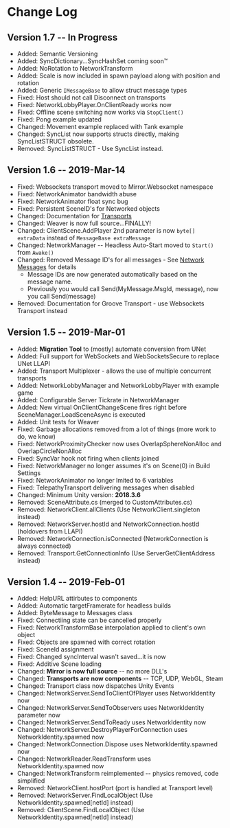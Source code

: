 # Change Log

## Version 1.7 -- In Progress

- Added: Semantic Versioning
- Added: SyncDictionary...SyncHashSet coming soon™
- Added: NoRotation to NetworkTransform
- Added: Scale is now included in spawn payload along with position and rotation
- Added: Generic `IMessageBase` to allow struct message types
- Fixed: Host should not call Disconnect on transports
- Fixed: NetworkLobbyPlayer.OnClientReady works now
- Fixed: Offline scene switching now works via `StopClient()`
- Fixed: Pong example updated
- Changed: Movement example replaced with Tank example
- Changed: SyncList now supports structs directly, making SyncListSTRUCT obsolete.
- Removed: SyncListSTRUCT - Use SyncList instead.

## Version 1.6 -- 2019-Mar-14

- Fixed: Websockets transport moved to Mirror.Websocket namespace
- Fixed: NetworkAnimator bandwidth abuse
- Fixed: NetworkAnimator float sync bug
- Fixed: Persistent SceneID's for Networked objects
- Changed: Documentation for [Transports](../Transports)
- Changed: Weaver is now full source...FINALLY!
- Changed: ClientScene.AddPlayer 2nd parameter is now `byte[] extraData` instead of `MessageBase extraMessage` 
- Changed: NetworkManager -- Headless Auto-Start moved to `Start()` from `Awake()`
- Changed: Removed Message ID's for all messages - See [Network Messages](../Concepts/Communications/NetworkMessages) for details  
    - Message IDs are now generated automatically based on the message name.  
    - Previously you would call Send(MyMessage.MsgId, message), now you call Send(message)
- Removed: Documentation for Groove Transport - use Websockets Transport instead

## Version 1.5 -- 2019-Mar-01

- Added: **Migration Tool** to (mostly) automate conversion from UNet
- Added: Full support for WebSockets and WebSocketsSecure to replace UNet LLAPI
- Added: Transport Multiplexer - allows the use of multiple concurrent transports
- Added: NetworkLobbyManager and NetworkLobbyPlayer with example game
- Added: Configurable Server Tickrate in NetworkManager
- Added: New virtual OnClientChangeScene fires right before SceneManager.LoadSceneAsync is executed
- Added: Unit tests for Weaver
- Fixed: Garbage allocations removed from a lot of things (more work to do, we know)
- Fixed: NetworkProximityChecker now uses OverlapSphereNonAlloc and OverlapCircleNonAlloc
- Fixed: SyncVar hook not firing when clients joined
- Fixed: NetworkManager no longer assumes it's on Scene(0) in Build Settings
- Fixed: NetworkAnimator no longer lmited to 6 variables
- Fixed: TelepathyTransport delivering messages when disabled
- Changed: Minimum Unity version: **2018.3.6**
- Removed: SceneAttribute.cs (merged to CustomAttributes.cs)
- Removed: NetworkClient.allClients (Use NetworkClient.singleton instead)
- Removed: NetworkServer.hostId and NetworkConnection.hostId (holdovers from LLAPI)
- Removed: NetworkConnection.isConnected (NetworkConnection is always connected)
- Removed: Transport.GetConnectionInfo (Use ServerGetClientAddress instead)


## Version 1.4 -- 2019-Feb-01

- Added: HelpURL attirbutes to components
- Added: Automatic targetFramerate for headless builds
- Added: ByteMessage to Messages class
- Fixed: Connectiing state can be cancelled properly
- Fixed: NetworkTransformBase interpolation applied to client's own object
- Fixed: Objects are spawned with correct rotation
- Fixed: SceneId assignment
- Fixed: Changed syncInterval wasn't saved...it is now
- Fixed: Additive Scene loading
- Changed: **Mirror is now full source** -- no more DLL's
- Changed: **Transports are now components** -- TCP, UDP, WebGL, Steam
- Changed: Transport class now dispatches Unity Events
- Changed: NetworkServer.SendToClientOfPlayer uses NetworkIdentity now
- Changed: NetworkServer.SendToObservers uses NetworkIdentity parameter now
- Changed: NetworkServer.SendToReady uses NetworkIdentity now
- Changed: NetworkServer.DestroyPlayerForConnection uses NetworkIdentity.spawned now
- Changed: NetworkConnection.Dispose uses NetworkIdentity.spawned now
- Changed: NetworkReader.ReadTransform uses NetworkIdentity.spawned now
- Changed: NetworkTransform reimplemented -- physics removed, code simplified
- Removed: NetworkClient.hostPort (port is handled at Transport level)
- Removed: NetworkServer.FindLocalObject (Use NetworkIdentity.spawned\[netId\] instead)
- Removed: ClientScene.FindLocalObject (Use NetworkIdentity.spawned\[netId\] instead)

